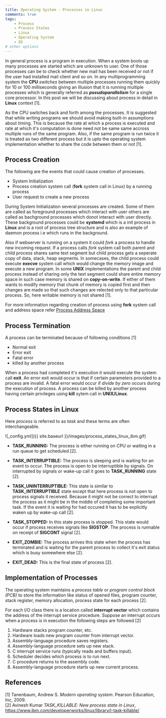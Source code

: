 ```yaml
---
title: Operating System - Processes in Linux
comments: true
tags:
    - Process
    - Process States
    - Linux
    - Operating System
    - OS
# other options
---
```


In general process is a program in execution. When a system boots up many processes are started which are unknown to user. One of those processes can be to check whether new mail has been received or not if the user had installed mail client and so on. In any multiprogramming system the __CPU__ *switches* between multiple processes running them quickly for 10 or 100 milliseconds giving an illusion that it is running multiple processes which is generally referred as __*pseudoparallelism*__ for a single core processor. In this post we will be discussing about process in detail in __Linux__ context [1].

As the CPU switches back and forth among the processes. It is suggested that while writing programs we should avoid making built-in assumptions about timing. This is because the rate at which a process is executed and rate at which it's computation is done need not be same same accross multiple runs of the same program. Also, if the same program is run twice it is treated as two different process but it is upto the operating system implementation whether to share the code between them or not [1].

## Process Creation

The following are the events that could cause creation of processes.

* System Initialization
* Process creation system call (__fork__ system call in Linux) by a running process
* User request to create a new process

During System Initialization several processes are created. Some of them are called as foreground processes which interact with user others are called as bachground processes which donot interact with user directly. These background processes could be __systemd__ which is a init process in __Linux__ and is a root of process tree structure and is also an example of daemon process i.e which runs in the background.

Also if webserver is running on a system it could *fork* a process to handle new incoming request. If a process calls *fork* system call both parent and child process shares same text segment but child process gets a seperate copy of data, stack, heap segments. In somecases, the child process could execute __execve__ system call which would change the memory image and execute a new program. In some __UNIX__ implementations the parent and child process instead of sharing only the text segment could share entire memory space in such case memory is shared on __copy-on-write__. If either of them wants to modify memory that chunk of memory is copied first and then changes are made so that such changes are relected only to that particular process. So, here writable memory is not shared [1].

For more information regarding creation of process using __fork__ system call and address space refer [Process Address Space](https://github.com/SvrAdityaReddy/RTOS/tree/master/Assignment_3/address_space_process)

## Process Termination

A process can be terminated because of following conditions [1]

* Normal exit
* Error exit
* Fatal error
* killed by another process

When a process had completed it's execution it would execute the system call __exit__. An error exit would occur is that if certain parameters provided to a process are invalid. A fatal error would occur if *divide by zero* occurs during the execution of process. A process can be killed by another process having certain privileges using __kill__ sytem call in __UNIX/Linux__.

## Process States in Linux

Here *process* is referred to as *task* and these terms are often interchangeable.

![_config.yml]({{ site.baseurl }}/images/process_states_linux_ibm.gif)

* __TASK_RUNNING:__ The process is either running on CPU or waiting in a run queue to get scheduled [2].

* __TASK_INTERRUPTIBLE:__ The process is sleeping and is waiting for an event to occur. The process is open to be interruptible by signals. On interrupted by signals or wake-up call it goes to __TASK_RUNNING__ state [2].

* __TASK_UNINTERRUPTIBLE:__ This state is similar to __TASK_INTERRUPTIBLE__ state except that here process is not open to process signals it received. Because it might not be correct to interrupt the process as it might be in the middle of completing some important task. If the event it is waiting for had occured it has to be explicitly waken up by wake-up call [2]. 

* __TASK_STOPPED:__ In this state process is stopped. This state would occur if process receives signals like __SIGSTOP__. The process is runnable on receipt of __SIGCONT__ signal [2].

* __EXIT_ZOMBIE:__ The process arrives this state when the process has terminated and is waiting for the parent process to collect it's exit status which is busy somewhere else [2].

* __EXIT_DEAD:__ This is the final state of process [2].

## Implementation of Processes

The operating system maintains a *process table* or *program control block (PCB)* to store the information like status of opened files, program counter, stack register, memory allocation, process state for each process [2].

For each I/O class there is a location called __interrupt vector__ which contains the address of the interrupt service procedure. Suppose an interrupt occurs when a process is in execution the following steps are followed [2]

1. Hardware stacks program counter, etc.
2. Hardware loads new program counter from interrupt vector.
3. Assembly-language procedure saves registers.
4. Assembly-language procedure sets up new stack.
5. C interrupt service runs (typically reads and buffers input).
6. Scheduler decides which process is to run next.
7. C procedure returns to the assembly code.
8. Assembly-language procedure starts up new current process.

## References

[1] Tanenbaum, Andrew S. *Modern operating system*. Pearson Education, Inc, 2009. <br>
[2] Avinesh Kumar *TASK_KILLABLE: New process state in Linux*,  https://www.ibm.com/developerworks/linux/library/l-task-killable/

<!-- ![_config.yml]({{ site.baseurl }}/images/config.png) -->

<!-- The easiest way to make your first post is to edit this one. Go into /_posts/ and update the Hello World markdown file. For more instructions head over to the [Jekyll Now repository](https://github.com/barryclark/jekyll-now) on GitHub. -->